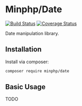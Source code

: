 # Minphp/Date

[![Build Status](https://travis-ci.org/phillipsdata/minphp-date.svg?branch=master)](https://travis-ci.org/phillipsdata/minphp-date) [![Coverage Status](https://coveralls.io/repos/phillipsdata/minphp-date/badge.svg)](https://coveralls.io/r/phillipsdata/minphp-date)

Date manipulation library.

## Installation

Install via composer:

```sh
composer require minphp/date
```

## Basic Usage

TODO
